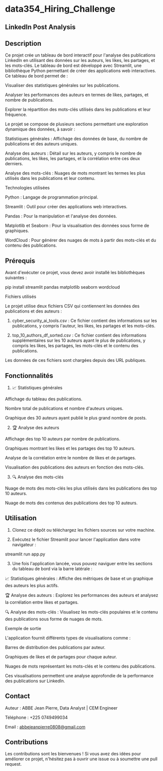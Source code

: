 # data354_Hiring_Challenge

LinkedIn Post Analysis
--

Description
--

Ce projet crée un tableau de bord interactif pour l'analyse des publications LinkedIn en utilisant des données sur les auteurs, les likes, les partages, et les mots-clés. Le tableau de bord est développé avec Streamlit, une bibliothèque Python permettant de créer des applications web interactives. Ce tableau de bord permet de :

Visualiser des statistiques générales sur les publications.

Analyser les performances des auteurs en termes de likes, partages, et nombre de publications.

Explorer la répartition des mots-clés utilisés dans les publications et leur fréquence.


Le projet se compose de plusieurs sections permettant une exploration dynamique des données, à savoir :

Statistiques générales : Affichage des données de base, du nombre de publications et des auteurs uniques.

Analyse des auteurs : Détail sur les auteurs, y compris le nombre de publications, les likes, les partages, et la corrélation entre ces deux derniers.

Analyse des mots-clés : Nuages de mots montrant les termes les plus utilisés dans les publications et leur contenu.


Technologies utilisées

Python : Langage de programmation principal.

Streamlit : Outil pour créer des applications web interactives.

Pandas : Pour la manipulation et l'analyse des données.

Matplotlib et Seaborn : Pour la visualisation des données sous forme de graphiques.

WordCloud : Pour générer des nuages de mots à partir des mots-clés et du contenu des publications.


Prérequis
--

Avant d'exécuter ce projet, vous devez avoir installé les bibliothèques suivantes :

pip install streamlit pandas matplotlib seaborn wordcloud

Fichiers utilisés

Le projet utilise deux fichiers CSV qui contiennent les données des publications et des auteurs :

1. cyber_security_ai_tools.csv : Ce fichier contient des informations sur les publications, y compris l'auteur, les likes, les partages et les mots-clés.


2. top_10_authors_df_sorted.csv : Ce fichier contient des informations supplémentaires sur les 10 auteurs ayant le plus de publications, y compris les likes, les partages, les mots-clés et le contenu des publications.



Les données de ces fichiers sont chargées depuis des URL publiques.

Fonctionnalités
--

1. 📈 Statistiques générales

Affichage du tableau des publications.

Nombre total de publications et nombre d'auteurs uniques.

Graphique des 30 auteurs ayant publié le plus grand nombre de posts.


2. 🏆 Analyse des auteurs

Affichage des top 10 auteurs par nombre de publications.

Graphiques montrant les likes et les partages des top 10 auteurs.

Analyse de la corrélation entre le nombre de likes et de partages.

Visualisation des publications des auteurs en fonction des mots-clés.


3. 🔍 Analyse des mots-clés

Nuage de mots des mots-clés les plus utilisés dans les publications des top 10 auteurs.

Nuage de mots des contenus des publications des top 10 auteurs.


Utilisation
--
1. Clonez ce dépôt ou téléchargez les fichiers sources sur votre machine.


2. Exécutez le fichier Streamlit pour lancer l'application dans votre navigateur :



streamlit run app.py

3. Une fois l'application lancée, vous pouvez naviguer entre les sections du tableau de bord via la barre latérale :

📈 Statistiques générales : Affiche des métriques de base et un graphique des auteurs les plus actifs.

🏆 Analyse des auteurs : Explorez les performances des auteurs et analysez la corrélation entre likes et partages.

🔍 Analyse des mots-clés : Visualisez les mots-clés populaires et le contenu des publications sous forme de nuages de mots.




Exemple de sortie

L'application fournit différents types de visualisations comme :

Barres de distribution des publications par auteur.

Graphiques de likes et de partages pour chaque auteur.

Nuages de mots représentant les mots-clés et le contenu des publications.


Ces visualisations permettent une analyse approfondie de la performance des publications sur LinkedIn.

Contact
--

Auteur : ABBE Jean Pierre, Data Analyst | CEM Engineer

Téléphone : +225 0749499034

Email : abbejeanpierre0808@gmail.com


Contributions
--

Les contributions sont les bienvenues ! Si vous avez des idées pour améliorer ce projet, n'hésitez pas à ouvrir une issue ou à soumettre une pull request.
